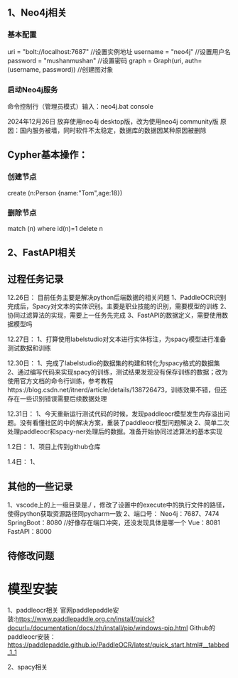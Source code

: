 ## 1、Neo4j相关
### 基本配置
uri = "bolt://localhost:7687"  //设置实例地址
username = "neo4j" //设置用户名
password = "mushanmushan" //设置密码
graph = Graph(uri, auth=(username, password)) //创建图对象

### 启动Neo4j服务
命令控制行（管理员模式）输入：neo4j.bat console

2024年12月26日 放弃使用neo4j desktop版，改为使用neo4j community版 
原因：国内服务被墙，同时软件不太稳定，数据库的数据因某种原因被删除

## Cypher基本操作：
### 创建节点
create (n:Person {name:"Tom",age:18})

### 删除节点
match (n) where id(n)=1 delete n






## 2、FastAPI相关







## 过程任务记录

12.26日：
目前任务主要是解决python后端数据的相关问题
1、PaddleOCR识别完成后，Spacy对文本的实体识别。主要是职业技能的识别，需要模型的训练
2、协同过滤算法的实现，需要上一任务先完成
3、FastAPI的数据定义，需要使用数据模型吗

12.27日：
1、打算使用labelstudio对文本进行实体标注，为spacy模型进行准备测试数据和训练

12.30日：
1、完成了labelstudio的数据集的构建和转化为spacy格式的数据集
2、通过编写代码来实现spacy的训练，测试结果发现没有保存训练的数据；改为使用官方文档的命令行训练，参考教程https://blog.csdn.net/itnerd/article/details/138726473，训练效果不错，但还存在一些识别错误需要后续数据处理

12.31日：
1、今天重新运行测试代码的时候，发现paddleocr模型发生内存溢出问题。没有看懂社区的中的解决方案，重装了paddleocr模型问题解决
2、简单二次处理paddleocr和spacy-ner处理后的数据。准备开始协同过滤算法的基本实现

1.2日：
1、项目上传到github仓库

1.4日：
1、

## 其他的一些记录
1、vscode上的上一级目录是./ ，修改了设置中的execute中的执行文件的路径，使得python获取资源路径同pycharm一致
2、端口号：
Neo4j：7687、7474
SpringBoot：8080 //好像存在端口冲突，还没发现具体是哪一个
Vue：8081
FastAPI：8000

## 待修改问题



# 模型安装
1、paddleocr相关
官网paddlepaddle安装:https://www.paddlepaddle.org.cn/install/quick?docurl=/documentation/docs/zh/install/pip/windows-pip.html
Github的paddleocr安装：https://paddlepaddle.github.io/PaddleOCR/latest/quick_start.html#__tabbed_1_1

2、spacy相关

